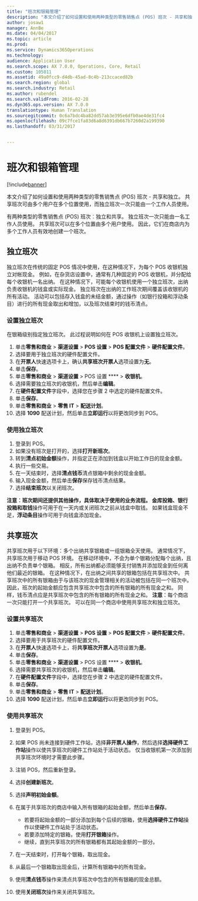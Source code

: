 ```yaml
---
title: "班次和银箱管理"
description: "本文介绍了如何设置和使用两种类型的零售销售点 (POS) 班次 - 共享和独立。 共享班次可由多个用户在多个位置使用，而独立班次一次只能由一个工作人员使用。"
author: josaw1
manager: AnnBe
ms.date: 04/04/2017
ms.topic: article
ms.prod: 
ms.service: Dynamics365Operations
ms.technology: 
audience: Application User
ms.search.scope: AX 7.0.0, Operations, Core, Retail
ms.custom: 105011
ms.assetid: 49a0fcc9-d4db-45ad-8c4b-213ccaced82b
ms.search.region: global
ms.search.industry: Retail
ms.author: rubendel
ms.search.validFrom: 2016-02-28
ms.dyn365.ops.version: AX 7.0.0
translationtype: Human Translation
ms.sourcegitcommit: 0c6a7bdc4ba82dd57ab3e395e6dfb0ae4de31fc4
ms.openlocfilehash: 09c7fce1fa83d6a8d6391db667b7260d2a199390
ms.lasthandoff: 03/31/2017


---
```


# <a name="shift-and-cash-drawer-management"></a>班次和银箱管理

[!include[banner](includes/banner.md)]


本文介绍了如何设置和使用两种类型的零售销售点 (POS) 班次 - 共享和独立。 共享班次可由多个用户在多个位置使用，而独立班次一次只能由一个工作人员使用。

有两种类型的零售销售点 (POS) 班次︰独立和共享。 独立班次一次只能由一名工作人员使用。 共享班次可以在多个位置由多个用户使用。 因此，它们在商店内为多个工作人员有效地创建一个班次。

## <a name="standalone-shifts"></a>独立班次
独立班次在传统的固定 POS 情况中使用，在这种情况下，为每个 POS 收银机独立对帐现金。 例如，在杂货店设置中，通常有几种固定的 POS 收银机，并分配给每个收银机一名出纳。 在这种情况下，可能每个收银机使用一个独立班次，出纳负责收银机的钱盒或实际现金。 独立班次在出纳的工作班次期间覆盖该收银机的所有活动。 活动可以包括存入钱盒的未结金额，通过操作（如银行投箱和浮动条目）进行的所有现金取出和增加，以及班次结束时的钱币清点。

### <a name="set-up-a-stand-alone-shift"></a>设置独立班次

在银箱级别指定独立班次。 此过程说明如何在 POS 收银机上设置独立班次。

1.  单击**零售和商业** &gt; **渠道设置** &gt; **POS 设置** &gt; **POS 配置文件** &gt; **硬件配置文件**。
2.  选择要用于独立班次的硬件配置文件。
3.  在**开票人**快速选项卡上，确认**共享班次开票人**选项设置为**无**。
4.  单击**保存**。
5.  单击**零售和商业** &gt; **渠道设置** &gt; POS 设置 **** &gt; **收银机**。
6.  选择需要独立班次的收银机，然后单击**编辑**。
7.  在**硬件配置文件**字段中，选择您在步骤 2 中选定的硬件配置文件。
8.  单击**保存**。
9.  单击**零售和商业** &gt; **零售 IT** &gt; **配送计划**。
10. 选择 **1090** 配送计划，然后单击**立即运行**以将更改同步到 POS。

### <a name="use-a-stand-alone-shift"></a>使用独立班次

1.  登录到 POS。
2.  如果没有班次是打开的，选择**打开新班次**。
3.  转到**清点初始金额**操作，并指定正在添加到钱盒以开始工作日的现金金额。
4.  执行一些交易。
5.  在一天结束时，选择**清点钱币**清点银箱中剩余的现金金额。
6.  输入现金金额，然后单击**保存**保存钱币清点结果。
7.  选择**结束班次**以关闭班次。

**注意︰**班次期间还提供其他操作，具体取决于使用的业务流程。 **金库投箱**、**银行投箱**和**取钱**操作可用于在一天内或关闭班次之前从钱盒中取钱。 如果钱盒现金不足，**浮动条目**操作可用于向钱盒添加现金。

## <a name="shared-shifts"></a>共享班次
共享班次用于以下环境：多个出纳共享银箱或一组银箱全天使用。 通常情况下，共享班次用于移动 POS 环境。 在移动环境中，不会为单个银箱分配每个出纳，且出纳不负责单个银箱。 相反，所有出纳都必须能够支付销售并添加现金到任何离他们最近的银箱。 在这种情况下，在出纳之间共享的银箱包括在共享班次中。 共享班次中的所有银箱由于与该班次的现金管理相关的活动被包括在同一个班次中。 因此，班次的起始金额应包含共享班次中包含的所有银箱的所有现金之和。 同样，钱币清点应是共享班次中包含的所有银箱的所有现金之和。 **注意**：每个商店一次只能打开一个共享班次。 可以在同一个商店中使用共享班次和独立班次。

### <a name="set-up-a-shared-shift"></a>设置共享班次

1.  单击**零售和商业** &gt; **渠道设置** &gt; **POS 设置** &gt; **POS 配置文件** &gt; **硬件配置文件**。
2.  选择要用于共享班次的硬件配置文件。
3.  在**开票人**快速选项卡上，将**共享班次开票人**选项设置为**是**。
4.  单击**保存**。
5.  单击**零售和商业** &gt; **渠道设置** &gt; POS 设置 **** &gt; **收银机**。
6.  选择需要共享班次的收银机，然后单击**编辑**。
7.  在**硬件配置文件**字段中，选择您在步骤 2 中选定的硬件配置文件。
8.  单击**保存**。
9.  单击**零售和商业** &gt; **零售 IT** &gt; **配送计划**。
10. 选择 **1090** 配送计划，然后单击**立即运行**以将更改同步到 POS。

### <a name="use-a-shared-shift"></a>使用共享班次

1.  登录到 POS。
2.  如果 POS 尚未连接到硬件工作站，选择**非开票人操作**，然后选择**选择硬件工作站**操作以使共享班次的硬件工作站处于活动状态。 仅当收银机第一次添加到共享班次环境时才需要此步骤。
3.  注销 POS，然后重新登录。
4.  选择**创建新班次**。
5.  选择**声明初始金额**。
6.  在属于共享班次的商店中输入所有银箱的起始金额，然后单击**保存**。
    -   若要将起始金额的一部分添加到每个后续的银箱，使用**选择硬件工作站**操作以使硬件工作站处于活动状态。
    -   若要添加特定的银箱，使用**打开银箱**操作。
    -   继续，直到共享班次的所有银箱都有其起始金额的一部分。

7.  在一天结束时，打开每个银箱，取出现金。
8.  从最后一个银箱取出现金后，计算所有银箱中的所有现金。
9.  使用**清点钱币**操作来清点共享班次中包含的所有银箱的现金总额。
10. 使用**关闭班次**操作来关闭共享班次。






